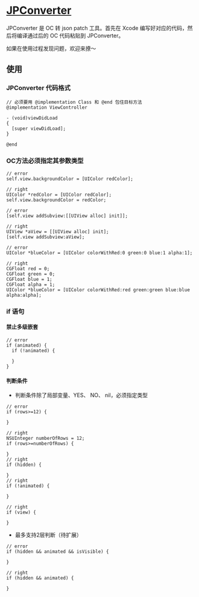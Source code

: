 # [JPConverter](https://zhiyongzou.github.io/JPConverter/)
JPConverter 是 OC 转 json patch 工具。首先在 Xcode 编写好对应的代码，然后将编译通过后的 OC 代码粘贴到 JPConverter。

如果在使用过程发现问题，欢迎来撩～

## 使用

### JPConverter 代码格式 
```objc
// 必须要用 @implementation Class 和 @end 包住目标方法
@implementation ViewController

- (void)viewDidLoad
{
  [super viewDidLoad];
}

@end
```

### OC方法必须指定其参数类型
```objc
// error
self.view.backgroundColor = [UIColor redColor];

// right
UIColor *redColor = [UIColor redColor];
self.view.backgroundColor = redColor;

// error
[self.view addSubview:[[UIView alloc] init]];

// right
UIView *aView = [[UIView alloc] init];
[self.view addSubview:aView];

// error
UIColor *blueColor = [UIColor colorWithRed:0 green:0 blue:1 alpha:1];

// right
CGFloat red = 0;
CGFloat green = 0;
CGFloat blue = 1;
CGFloat alpha = 1;
UIColor *blueColor = [UIColor colorWithRed:red green:green blue:blue alpha:alpha];

```

### if 语句
#### 禁止多级嵌套
```objc
// error
if (animated) {
  if (!animated) {
      
  }
}
```
#### 判断条件
* 判断条件除了局部变量、YES、 NO、 nil，必须指定类型
```objc
// error
if (rows>=12) {
 
}

// right
NSUInteger numberOfRows = 12;
if (rows>=numberOfRows) {
 
}
// right
if (hidden) {
 
}
// right
if (!animated) {
 
}

// right
if (view) {
 
}
```

* 最多支持2层判断（待扩展）
```objc
// error
if (hidden && animated && isVisible) {
 
}

// right
if (hidden && animated) {
 
}
```
